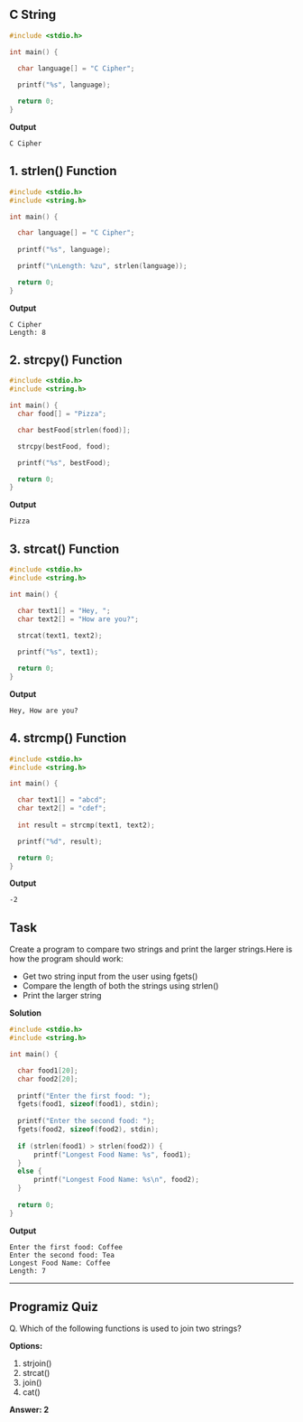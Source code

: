 ## C String 

```c
#include <stdio.h>

int main() {

  char language[] = "C Cipher";
  
  printf("%s", language);

  return 0;
}
```
**Output**
```
C Cipher
```

## 1. strlen() Function
```c
#include <stdio.h>
#include <string.h>

int main() {

  char language[] = "C Cipher";
  
  printf("%s", language);

  printf("\nLength: %zu", strlen(language));

  return 0;
}
```
**Output**
```
C Cipher
Length: 8

```
## 2. strcpy() Function

```c
#include <stdio.h>
#include <string.h>

int main() {
  char food[] = "Pizza";

  char bestFood[strlen(food)];

  strcpy(bestFood, food);

  printf("%s", bestFood);

  return 0;
}
```
**Output**
```
Pizza
```

## 3. strcat() Function
```c
#include <stdio.h>
#include <string.h>

int main() {

  char text1[] = "Hey, ";
  char text2[] = "How are you?";
  
  strcat(text1, text2);

  printf("%s", text1);

  return 0;
}

```
**Output**
```
Hey, How are you?
```
## 4. strcmp() Function
```c
#include <stdio.h>
#include <string.h>

int main() {

  char text1[] = "abcd";
  char text2[] = "cdef";
  
  int result = strcmp(text1, text2);

  printf("%d", result);

  return 0;
}

```
**Output**
```
-2
```


## Task
Create a program to compare two strings and print the larger strings.Here is how the program should work:  
- Get two string input from the user using fgets()
- Compare the length of both the strings using strlen()  
- Print the larger string

**Solution**
```c
#include <stdio.h>
#include <string.h>

int main() {

  char food1[20];
  char food2[20];
  
  printf("Enter the first food: ");
  fgets(food1, sizeof(food1), stdin);
  
  printf("Enter the second food: ");
  fgets(food2, sizeof(food2), stdin);
  
  if (strlen(food1) > strlen(food2)) {
      printf("Longest Food Name: %s", food1);
  }
  else {
      printf("Longest Food Name: %s\n", food2);
  }
  
  return 0;
}
```

**Output**
```
Enter the first food: Coffee
Enter the second food: Tea
Longest Food Name: Coffee
Length: 7

```
---
 
## Programiz Quiz
 
Q.  Which of the following functions is used to join two strings?


**Options:**
1. strjoin()
1. strcat()
1. join()
1. cat()


**Answer: 2**
